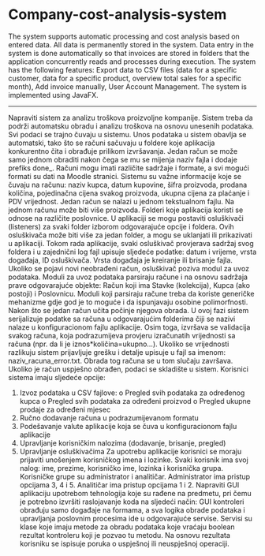 # Company-cost-analysis-system
The system supports automatic processing and cost analysis based on entered data. All data is permanently stored in the system. 
Data entry in the system is done automatically so that invoices are stored in folders that the application concurrently reads and processes during execution.
The system has the following features: Export data to CSV files (data for a specific customer, data for a specific product, overview total sales for a specific month),
Add invoice manually, User Account Management. The system is implemented using JavaFX.

********************

Napraviti sistem za analizu troškova proizvoljne kompanije. Sistem treba da podrži automatsku obradu i analizu troškova na osnovu unesenih podataka. Svi podaci se trajno čuvaju
u sistemu.
Unos podataka u sistem obavlja se automatski, tako što se računi sačuvaju u foldere koje aplikacija konkurentno čita i obrađuje prilikom izvršavanja. Jedan račun se može samo
jednom obraditi nakon čega se mu se mijenja naziv fajla i dodaje prefiks done_. Računi mogu imati različite sadržaje i formate, a svi mogući formati su dati na Moodle stranici.
Sistemu su važne informacije koje se čuvaju na računu: naziv kupca, datum kupovine, šifra proizvoda, prodana količina, pojedinačna cijena svakog proizvoda, ukupna cijena za
plaćanje i PDV vrijednost. Jedan račun se nalazi u jednom tekstualnom fajlu. Na jednom računu može biti više proizvoda. Folderi koje aplikacija koristi se odnose na različite 
poslovnice. U aplikaciji se mogu postaviti osluškivači (listeners) za svaki folder izborom odgovarajuće opcije i foldera. Ovih osluškivača može biti više za jedan folder,
a mogu se uklanjati ili prikazivati u aplikaciji. Tokom rada aplikacije, svaki osluškivač provjerava sadržaj svog foldera i u zajednični log fajl upisuje sljedeće podatke: 
datum i vrijeme, vrsta događaja, ID osluškivača. Vrsta događaja je kreiranje ili brisanje fajla. Ukoliko se pojavi novi neobrađeni račun, osluškivač poziva modul za uvoz 
podataka.
Moduli za uvoz podataka parsiraju račune i na osnovu sadržaja prave odgovarajuće objekte: Račun koji ima Stavke (kolekcija), Kupca (ako postoji) i Poslovnicu. Moduli koji 
parsiraju račune treba da koriste generičke mehanizme gdje god je to moguće i da ispunjavaju osobine polimorfnosti.
Nakon što se jedan račun učita počinje njegova obrada. U ovoj fazi sistem serijalizuje podatke sa računa u odgovarajućim folderima čiji se nazivi nalaze u konfiguracionom 
fajlu aplikacije. Osim toga, izvršava se validacija svakog računa, koja podrazumijeva provjeru izračunatih vrijednosti sa računa (npr. da li je iznos*količina=ukupno…).
Ukoliko se vrijednosti razlikuju sistem prijavljuje grešku i detalje upisuje u fajl sa imenom: naziv_racuna_error.txt. Obrada tog računa se u tom slučaju završava. 
Ukoliko je račun uspješno obrađen, podaci se skladište u sistem.
Korisnici sistema imaju sljedeće opcije:
1. Izvoz podataka u CSV fajlove:
o Pregled svih podataka za određenog kupca
o Pregled svih podataka za određeni proizvod
o Pregled ukupne prodaje za određeni mjesec
2. Ručno dodavanje računa u podrazumijevanom formatu
3. Podešavanje valute aplikacije koja se čuva u konfiguracionom fajlu aplikacije
4. Upravljanje korisničkim nalozima (dodavanje, brisanje, pregled)
5. Upravljanje osluškivačima
Za upotrebu aplikacije korisnici se moraju prijaviti unošenjem korisničkog imena i lozinke. Svaki korisnik ima svoj nalog: ime, prezime, korisničko ime, lozinka i korisnička
grupa. Korisničke grupe su administrator i analitičar. Administrator ima pristup opcijama 3, 4 i 5. Analitičar ima pristup opcijama 1 i 2. Napraviti GUI aplikaciju upotrebom
tehnologija koje su rađene na predmetu, pri čemu je potrebno izvršiti raslojavanje koda na sljedeći način: GUI kontroleri obrađuju samo događaje na formama, a sva logika 
obrade podataka i upravljanja poslovnim procesima ide u odgovarajuće servise. Servisi su klase koje imaju metode za obradu podataka koje vraćaju boolean rezultat kontroleru 
koji je pozvao tu metodu. Na osnovu rezultata korisniku se ispisuje poruka o uspješnoj ili neuspješnoj operaciji.
